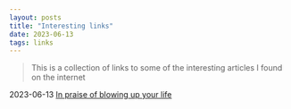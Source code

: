 ```yaml
---
layout: posts
title: "Interesting links"
date: 2023-06-13
tags: links
---
```


> This is a collection of links to some of the interesting articles I found on the
internet

2023-06-13
[In praise of blowing up your life](https://sashachapin.substack.com/p/in-praise-of-blowing-up-your-life)